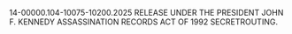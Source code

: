 14-00000.104-10075-10200.2025 RELEASE UNDER THE PRESIDENT JOHN F. KENNEDY ASSASSINATION RECORDS ACT OF 1992 SECRETROUTING.
